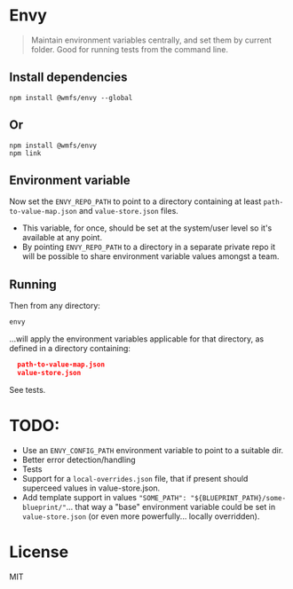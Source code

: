 # Envy
> Maintain environment variables centrally, and set them by current folder. Good for running tests from the command line.

## Install dependencies

```
npm install @wmfs/envy --global
```

## Or

```
npm install @wmfs/envy
npm link
```


## Environment variable

Now set the `ENVY_REPO_PATH` to point to a directory containing at least `path-to-value-map.json` and `value-store.json` files.

* This variable, for once, should be set at the system/user level so it's available at any point.
* By pointing `ENVY_REPO_PATH` to a directory in a separate private repo it will be possible to share environment variable values amongst a team.

## Running

Then from any directory:

```bash
envy
```

...will apply the environment variables applicable for that directory, as defined in a directory containing:

``` json
  path-to-value-map.json
  value-store.json
```

See tests.

# TODO:

* Use an `ENVY_CONFIG_PATH` environment variable to point to a suitable dir.
* Better error detection/handling
* Tests
* Support for a `local-overrides.json` file, that if present should superceed values in value-store.json.
* Add template support in values `"SOME_PATH": "${BLUEPRINT_PATH}/some-blueprint/"`... that way a "base" environment variable could be set in `value-store.json` (or even more powerfully... locally overridden).

# License

MIT
